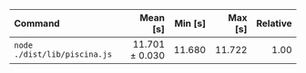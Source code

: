 | Command                      |       Mean [s] | Min [s] | Max [s] | Relative |
| :--------------------------- | -------------: | ------: | ------: | -------: |
| `node ./dist/lib/piscina.js` | 11.701 ± 0.030 |  11.680 |  11.722 |     1.00 |
